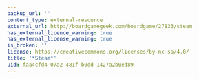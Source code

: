 ```yaml
---
backup_url: ''
content_type: external-resource
external_url: http://boardgamegeek.com/boardgame/27833/steam
has_external_licence_warning: true
has_external_license_warning: true
is_broken: ''
license: https://creativecommons.org/licenses/by-nc-sa/4.0/
title: '*Steam*'
uid: faa4cfd4-07a2-481f-b0dd-1427a2b0ed89
---
```

